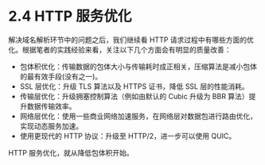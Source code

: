 # 2.4 HTTP 服务优化

解决域名解析环节中的问题之后，我们继续看 HTTP 请求过程中有哪些方面的优化。根据笔者的实践经验来看，关注以下几个方面会有明显的质量改善：

- 包体积优化：传输数据的包体大小与传输耗时成正相关，压缩算法是减小包体的最有效手段(没有之一)。
- SSL 层优化：升级 TLS 算法以及 HTTPS 证书，降低 SSL 层的性能消耗。
- 传输层优化：升级拥塞控制算法（例如由默认的 Cubic 升级为 BBR 算法）提升数据传输效率。
- 网络层优化：使用一些商业网络加速服务，在网络层对数据包进行路由优化，实现动态服务加速。
- 使用更现代的 HTTP 协议：升级至 HTTP/2，进一步可以使用 QUIC。

HTTP 服务优化，就从降低包体积开始。